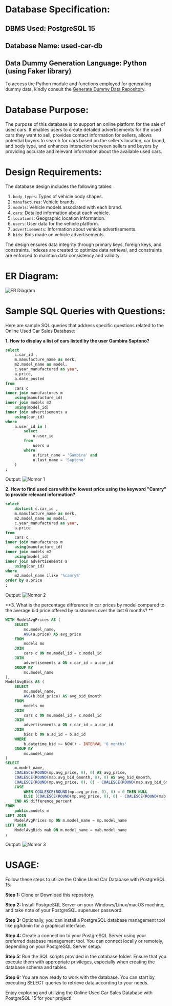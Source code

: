 # Database Specification:
## DBMS Used: PostgreSQL 15
## Database Name: used-car-db
## Data Dummy Generation Language: Python (using Faker library)
To access the Python module and functions employed for generating dummy data, kindly consult the [Generate Dummy Data Repository](https://github.com/akhmadtaufik/create-dummy-for-db).

# Database Purpose:
The purpose of this database is to support an online platform for the sale of used cars. It enables users to create detailed advertisements for the used cars they want to sell, provides contact information for sellers, allows potential buyers to search for cars based on the seller's location, car brand, and body type, and enhances interaction between sellers and buyers by providing accurate and relevant information about the available used cars.

# Design Requirements:
The database design includes the following tables:
1. `body_types`: Types of vehicle body shapes.
2. `manufactures`: Vehicle brands.
3. `models`: Vehicle models associated with each brand.
4. `cars`: Detailed information about each vehicle.
5. `locations`: Geographic location information.
6. `users`: User data for the vehicle platform.
7. `advertisements`: Information about vehicle advertisements.
8. `bids`: Bids made on vehicle advertisements.

The design ensures data integrity through primary keys, foreign keys, and constraints. Indexes are created to optimize data retrieval, and constraints are enforced to maintain data consistency and validity.

# ER Diagram:
![ER Diagram](https://github.com/akhmadtaufik/project-relational-database/blob/main/assets/ERD-3.png)

# Sample SQL Queries with Questions:
Here are sample SQL queries that address specific questions related to the Online Used Car Sales Database:

**1. How to display a list of cars listed by the user Gambira Saptono?**
```sql
select 
	c.car_id ,
	m.manufacture_name as merk,
	m2.model_name as model,
	c.year_manufactured as year,
	a.price,
	a.date_posted 
from 
	cars c 
inner join manufactures m 
	using(manufacture_id)
inner join models m2 
	using(model_id)
inner join advertisements a 
	using(car_id)
where 
	a.user_id in (
		select 
			u.user_id
		from 
			users u 
		where 
			u.first_name = 'Gambira' and 
			u.last_name = 'Saptono'
	)
;
```
Output:
![Nomor 1](https://github.com/akhmadtaufik/project-relational-database/blob/main/assets/transaction-nomor-3.png)

**2. How to find used cars with the lowest price using the keyword "Camry" to provide relevant information?**
```sql
select 
	distinct c.car_id ,
	m.manufacture_name as merk,
	m2.model_name as model,
	c.year_manufactured as year,
	a.price
from 
	cars c 
inner join manufactures m 
	using(manufacture_id)
inner join models m2 
	using(model_id)
inner join advertisements a 
	using(car_id)
where
	m2.model_name ilike '%camry%'
order by a.price 
;
```
Output:
![Nomor 2](https://github.com/akhmadtaufik/project-relational-database/blob/main/assets/transaction-nomor-4.png)

**3. What is the percentage difference in car prices by model compared to the average bid price offered by customers over the last 6 months? **
```sql
WITH ModelAvgPrices AS (
    SELECT
        mo.model_name,
        AVG(a.price) AS avg_price
    FROM
        models mo
    JOIN
        cars c ON mo.model_id = c.model_id
    JOIN
        advertisements a ON c.car_id = a.car_id
    GROUP BY
        mo.model_name
),
ModelAvgBids AS (
    SELECT
        mo.model_name,
        AVG(b.bid_price) AS avg_bid_6month
    FROM
        models mo
    JOIN
        cars c ON mo.model_id = c.model_id
    JOIN
        advertisements a ON c.car_id = a.car_id
    JOIN
        bids b ON a.ad_id = b.ad_id
    WHERE
        b.datetime_bid >= NOW() - INTERVAL '6 months'
    GROUP BY
        mo.model_name
)
SELECT
    m.model_name,
    COALESCE(ROUND(mp.avg_price, 0), 0) AS avg_price,
    COALESCE(ROUND(mab.avg_bid_6month, 0), 0) AS avg_bid_6month,
    COALESCE(ROUND(mp.avg_price, 0), 0) - COALESCE(ROUND(mab.avg_bid_6month, 0), 0) AS difference,
    CASE
        WHEN COALESCE(ROUND(mp.avg_price, 0), 0) = 0 THEN NULL
        ELSE (COALESCE(ROUND(mp.avg_price, 0), 0) - COALESCE(ROUND(mab.avg_bid_6month, 0), 0)) / COALESCE(ROUND(mp.avg_price, 0), 0) * 100
    END AS difference_percent
FROM
    public.models m
LEFT JOIN
    ModelAvgPrices mp ON m.model_name = mp.model_name
LEFT JOIN
    ModelAvgBids mab ON m.model_name = mab.model_name
;
```
Output:
![Nomor 3](https://github.com/akhmadtaufik/project-relational-database/blob/main/assets/analytical-nomor-4.png)

# USAGE:
Follow these steps to utilize the Online Used Car Database with PostgreSQL 15:

**Step 1:** Clone or Download this repository.

**Step 2:** Install PostgreSQL Server on your Windows/Linux/macOS machine, and take note of your PostgreSQL superuser password.

**Step 3:** Optionally, you can install a PostgreSQL database management tool like pgAdmin for a graphical interface.

**Step 4:** Create a connection to your PostgreSQL Server using your preferred database management tool. You can connect locally or remotely, depending on your PostgreSQL Server setup.

**Step 5:** Run the SQL scripts provided in the database folder. Ensure that you execute them with appropriate privileges, especially when creating the database schema and tables.

**Step 6:** You are now ready to work with the database. You can start by executing SELECT queries to retrieve data according to your needs.

Enjoy exploring and utilizing the Online Used Car Sales Database with PostgreSQL 15 for your project!


